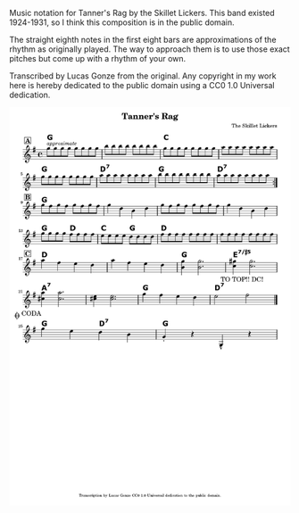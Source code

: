 Music notation for Tanner's Rag by the Skillet Lickers. This band existed 1924-1931, so I think this composition is in the public domain.

The straight eighth notes in the first eight bars are approximations of the rhythm as originally played. The way to approach them is to use those exact pitches but come up with a rhythm of your own. 

Transcribed by Lucas Gonze from the original. Any copyright in my work here is hereby dedicated to the public domain using a CC0 1.0 Universal dedication.

![](https://raw.githubusercontent.com/lucasgonze/tanners-rag/master/build/concert.png)
